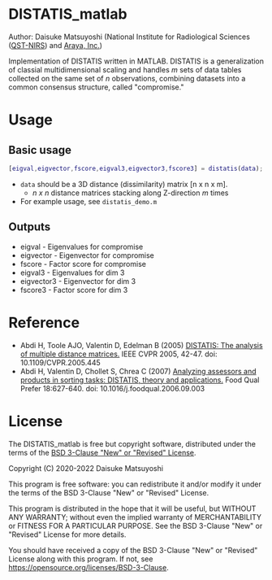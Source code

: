 # DISTATIS_matlab
Author: Daisuke Matsuyoshi (National Institute for Radiological Sciences ([QST-NIRS](https://www.qst.go.jp/site/qst-english/)) and [Araya, Inc.](https://www.araya.org/))

Implementation of DISTATIS written in MATLAB. DISTATIS is a generalization of classial multidimensional scaling and handles *m* sets of data tables collected on the same set of *n* observations, combining datasets into a common consensus structure, called "compromise."


# Usage

## Basic usage
```matlab
[eigval,eigvector,fscore,eigval3,eigvector3,fscore3] = distatis(data);
```

- `data` should be a 3D distance (dissimilarity) matrix [n x n x m].
    - *n x n* distance matrices stacking along Z-direction *m* times
- For example usage, see `distatis_demo.m` 

## Outputs
- eigval         - Eigenvalues for compromise
- eigvector      - Eigenvector for compromise
- fscore         - Factor score for compromise
- eigval3        - Eigenvalues for dim 3
- eigvector3     - Eigenvector for dim 3
- fscore3        - Factor score for dim 3

# Reference
- Abdi H, Toole AJO, Valentin D, Edelman B (2005) [DISTATIS: The analysis of multiple distance matrices.](https://ieeexplore.ieee.org/document/1565340) IEEE CVPR 2005, 42-47. doi: 10.1109/CVPR.2005.445
- Abdi H, Valentin D, Chollet S, Chrea C (2007) [Analyzing assessors and products in sorting tasks: DISTATIS, theory and applications.](https://www.sciencedirect.com/science/article/abs/pii/S0950329306001236) Food Qual Prefer 18:627-640. doi: 10.1016/j.foodqual.2006.09.003

# License
The DISTATIS_matlab is free but copyright software, distributed under the terms of the [BSD 3-Clause "New" or "Revised" License](https://choosealicense.com/licenses/bsd-3-clause/).

Copyright (C) 2020-2022 Daisuke Matsuyoshi

This program is free software: you can redistribute it and/or modify it under the terms of the BSD 3-Clause "New" or "Revised" License.

This program is distributed in the hope that it will be useful, but WITHOUT ANY WARRANTY; without even the implied warranty of MERCHANTABILITY or FITNESS FOR A PARTICULAR PURPOSE. See the BSD 3-Clause "New" or "Revised" License for more details.

You should have received a copy of the BSD 3-Clause "New" or "Revised" License along with this program. If not, see <https://opensource.org/licenses/BSD-3-Clause>.
